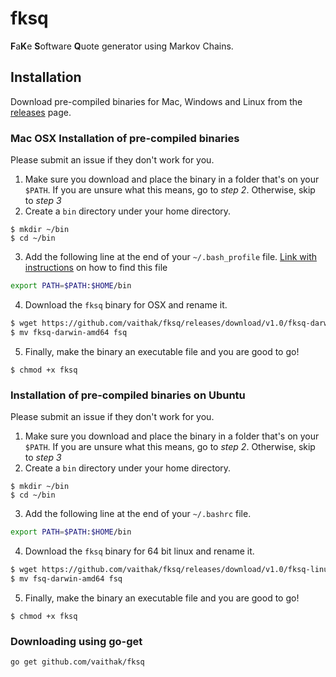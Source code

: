 # fksq  

**F**a**K**e **S**oftware **Q**uote generator using Markov Chains.  

## Installation

Download pre-compiled binaries for Mac, Windows and Linux from the [releases](https://github.com/vaithak/fksq/releases) page.  

### Mac OSX Installation of pre-compiled binaries
Please submit an issue if they don't work for you.  

1. Make sure you download and place the binary in a folder that's on your `$PATH`.  If you are unsure what this means, go to *step 2*. Otherwise, skip to *step 3*  
2. Create a `bin` directory under your home directory.  
```
$ mkdir ~/bin
$ cd ~/bin
```   
3. Add the following line at the end of your `~/.bash_profile` file.  [Link with instructions](https://natelandau.com/my-mac-osx-bash_profile/) on how to find this file  
```sh
export PATH=$PATH:$HOME/bin
```  

4. Download the `fksq` binary for OSX and rename it.  
```sh
$ wget https://github.com/vaithak/fksq/releases/download/v1.0/fksq-darwin-amd64  
$ mv fksq-darwin-amd64 fsq
```
5. Finally, make the binary an executable file and you are good to go!
```
$ chmod +x fksq
```  

### Installation of pre-compiled binaries on Ubuntu 
Please submit an issue if they don't work for you.  

1. Make sure you download and place the binary in a folder that's on your `$PATH`.  If you are unsure what this means, go to *step 2*. Otherwise, skip to *step 3*  
2. Create a `bin` directory under your home directory.  
```
$ mkdir ~/bin
$ cd ~/bin
```   
3. Add the following line at the end of your `~/.bashrc` file.  
```sh
export PATH=$PATH:$HOME/bin
```  

4. Download the `fksq` binary for 64 bit linux and rename it.  
```sh
$ wget https://github.com/vaithak/fksq/releases/download/v1.0/fksq-linux-amd64  
$ mv fsq-darwin-amd64 fsq
```
5. Finally, make the binary an executable file and you are good to go!
```
$ chmod +x fksq
```  

### Downloading using go-get
```sh
go get github.com/vaithak/fksq  
```
